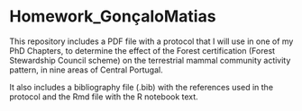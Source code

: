 # Homework_GonçaloMatias


This repository includes a PDF file with a protocol that I will use in one of my PhD Chapters, to determine the effect of the Forest certification (Forest Stewardship Council scheme) on the terrestrial mammal community activity pattern, in nine areas of Central Portugal.

It also includes a bibliography file (.bib) with the references used in the protocol and the Rmd file with the R notebook text.
